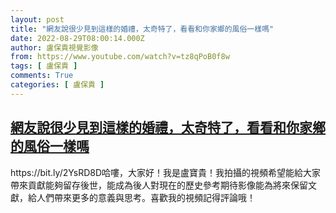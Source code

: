 ```yaml
---
layout: post
title: "網友說很少見到這樣的婚禮，太奇特了，看看和你家鄉的風俗一樣嗎"
date: 2022-08-29T08:00:14.000Z
author: 盧保貴視覺影像
from: https://www.youtube.com/watch?v=tz8qPoB0f8w
tags: [ 盧保貴 ]
comments: True
categories: [ 盧保貴 ]
---
```

<!--1661760014000-->
[網友說很少見到這樣的婚禮，太奇特了，看看和你家鄉的風俗一樣嗎](https://www.youtube.com/watch?v=tz8qPoB0f8w)
------

<div>
https://bit.ly/2YsRD8D哈嘍，大家好！我是盧寶貴！我拍攝的視頻希望能給大家帶來貢獻能夠留存後世，能成為後人對現在的歷史參考期待影像能為將來保留文獻，給人們帶來更多的意義與思考。喜歡我的視頻記得評論哦！
</div>
